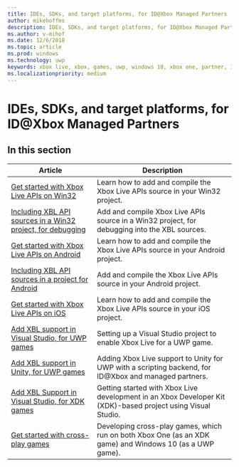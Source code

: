 ```yaml
---
title: IDEs, SDKs, and target platforms, for ID@Xbox Managed Partners
author: mikehoffms
description: IDEs, SDKs, and target platforms, for ID@Xbox Managed Partners, including Visual Studio and Unity.
ms.author: v-mihof
ms.date: 12/6/2018
ms.topic: article
ms.prod: windows
ms.technology: uwp
keywords: xbox live, xbox, games, uwp, windows 10, xbox one, partner, ID@Xbox
ms.localizationpriority: medium
---
```


# IDEs, SDKs, and target platforms, for ID@Xbox Managed Partners


## In this section

| Article | Description |
|---------|-------------|
| [Get started with Xbox Live APIs on Win32](../get-started-with-win32-ios-android/win32-get-started-with-xsapi.md) | Learn how to add and compile the Xbox Live APIs source in your Win32 project. |
| [Including XBL API sources in a Win32 project, for debugging](../get-started-with-win32-ios-android/win32-get-started-with-xsapi-source.md) | Add and compile Xbox Live APIs source in a Win32 project, for debugging into the XBL sources. |
| [Get started with Xbox Live APIs on Android](../get-started-with-win32-ios-android/android-get-started-with-xsapi.md) | Learn how to add and compile the Xbox Live APIs source in your Android project. |
| [Including XBL API sources in a project for Android](../get-started-with-win32-ios-android/android-get-started-with-xsapi-source.md) | Add and compile the Xbox Live APIs source in your Android project. |
| [Get started with Xbox Live APIs on iOS](../get-started-with-win32-ios-android/ios-get-started-with-xsapi.md) | Learn how to add and compile the Xbox Live APIs source in your iOS project. |
| [Add XBL support in Visual Studio, for UWP games](visual-studio-for-uwp-games.md) | Setting up a Visual Studio project to enable Xbox Live for a UWP game. |
| [Add XBL support in Unity, for UWP games](add-xbl-support-to-unity.md) | Adding Xbox Live support to Unity for UWP with a scripting backend, for ID@Xbox and managed partners. |
| [Add XBL Support in Visual Studio, for XDK games](xdk-developers.md) | Getting started with Xbox Live development in an Xbox Developer Kit (XDK)-based project using Visual Studio. |
| [Get started with cross-play games](get-started-with-cross-play-games.md) | Developing cross-play games, which run on both Xbox One (as an XDK game) and Windows 10 (as a UWP game). |
